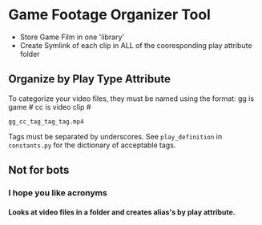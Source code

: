 # Game Footage Organizer Tool
- Store Game Film in one 'library'
- Create Symlink of each clip in ALL of the cooresponding play attribute folder
## Organize by Play Type Attribute

To categorize your video files, they must be named using the format:
gg is game #
cc is video clip #

```
gg_cc_tag_tag_tag.mp4
```
Tags must be separated by underscores. See `play_definition` in `constants.py` for the dictionary of acceptable tags.

## **Not for bots**
### I hope you like acronyms
#### Looks at video files in a folder and creates alias's by play attribute.

